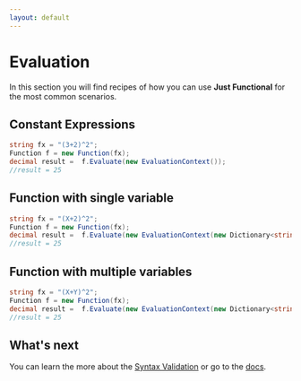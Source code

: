 ```yaml
---
layout: default
---
```


# Evaluation

In this section you will find recipes of how you can use **Just Functional** for the most common scenarios.

## Constant Expressions

```C#
string fx = "(3+2)^2";
Function f = new Function(fx);
decimal result =  f.Evaluate(new EvaluationContext());
//result = 25
```

## Function with single variable

```C#
string fx = "(X+2)^2";
Function f = new Function(fx);
decimal result =  f.Evaluate(new EvaluationContext(new Dictionary<string, decimal>(){["X"]=3}));
//result = 25
```

## Function with multiple variables

```C#
string fx = "(X+Y)^2";
Function f = new Function(fx);
decimal result =  f.Evaluate(new EvaluationContext(new Dictionary<string, decimal>(){["X"]=3,["Y"]=2}));
//result = 25
```

## What's next

You can learn the more about the [Syntax Validation](syntax-validation.html) or go to the [docs](../).
